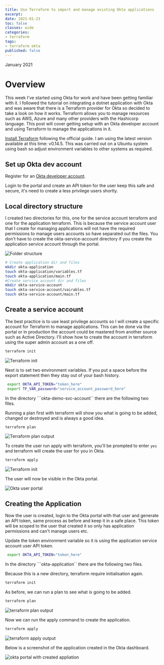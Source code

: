 ```yaml
---
title: Use Terraform to import and manage existing Okta applications
excerpt: 
date: 2021-01-23
toc: false
classes: wide
categories:
- terraform
tags:
- terraform okta
published: false
---
```

January 2021

# Overview

This week I've started using Okta for work and have been getting familiar with it. I followed the tutorial on integrating a dotnet application with Okta and was aware that there is a Terraform provider for Okta so decided to take a look on how it works. Terraform allows you to manage resources such as AWS, Azure and many other providers with the Hashicorp language.
This post will cover getting setup with an Okta developer account and using Terraform to manage the applications in it.

[Install Terraform] following the official guide. I am using the latest version available at this time: v0.14.5. This was carried out on a Ubuntu system using bash so adjust environment variables to other systems as required.

## Set up Okta dev account

Register for an [Okta developer account].

Login to the portal and create an API token for the user keep this safe and secure, it's need to create a less privilege users shortly.

## Local directory structure

I created two directories for this, one for the service account terraform and one for the application terraform. This is because the service account user that I create for managing applications will not have the required permissions to manage users accounts so have separated out the files. You don't have to create the okta-service-account directory if you create the application service account through the portal.

![Folder structure](/images/terraform-okta/.gif)

```bash
# Create application dir and files
mkdir okta-application
touch okta-application/variables.tf
touch okta-application/main.tf
#Create service account dir and files
mkdir okta-service-account
touch okta-service-account/vairables.tf
touch okta-service-account/main.tf
```


## Create a service account

The best practice is to use least privilege accounts so I will create a specific account for Terraform to manage applications. This can be done via the portal or in production the account could be mastered from another source such as Active Directory. I'll show how to create the account in terraform using the super admin account as a one off.

```bash
terraform init
```

![Terraform init](/images/terraform-okta/terraform-init.gif)

Next is to set two environment variables. If you put a space before the export statement then they stay out of your bash history.

```bash
 export OKTA_API_TOKEN="token_here"
 export TF_VAR_password="service_account_password_here"
```

In the directory ```okta-demo-svc-account`` there are the following two files.

<script src="https://gist.github.com/MatthewJDavis/41a04b3a6d29b3eab129df821128a9dd.js"></script>

<script src="https://gist.github.com/MatthewJDavis/03a179d056c33081db5c36a4ad1dbb72.js"></script>

Running a plan first with terraform will show you what is going to be added, changed or destroyed and is always a good idea.

```bash
terraform plan
```

![Terraform plan output](/images/terraform-okta/terraform-plan.gif)

To create the user run apply with terraform, you'll be prompted to enter ```yes``` and terraform will create the user for you in Okta.

```bash
terraform apply
```

![Terraform init](/images/terraform-okta/terraform-apply.gif)

The user will now be visible in the Okta portal.

![Okta user portal](/images/terraform-okta/users.gif)

## Creating the Application

Now the user is created, login to the Okta portal with that user and generate an API token, same process as before and keep it in a safe place. This token will be scoped to the user that created it so only has application permissions and can't manage users etc.

Update the token environment variable so it is using the application service account user API token.

```bash
 export OKTA_API_TOKEN="token_here"
```

In the directory ```okta-application`` there are the following two files.

<script src="https://gist.github.com/MatthewJDavis/9741a1ca57c53a682f1378976e2c4f7b.js"></script>

<script src="https://gist.github.com/MatthewJDavis/54f794ff60ed97c77f6ab3bd65067f3e.js"></script>

Because this is a new directory, terraform require initialisation again.

```bash
terraform init
```

As before, we can run a plan to see what is going to be added.

```bash
terraform plan
```

![terraform plan output](/images/terraform-okta/terraform-plan-app.gif)

Now we can run the apply command to create the application.

```bash
terraform apply
```

![terraform apply output](/images/terraform-okta/terraform-apply-app.gif)

Below is a screenshot of the application created in the Okta dashboard.

![okta portal with created appliation](/images/terraform-okta/apps-portal.gif)


[Install Terraform]: https://learn.hashicorp.com/tutorials/terraform/install-cli
[Okta developer account]: https://developer.okta.com/signup/
[Okta user resource]: https://registry.terraform.io/providers/oktadeveloper/okta/latest/docs/resources/user